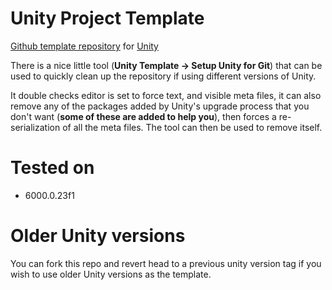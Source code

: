 # Unity Project Template
[Github template repository](https://help.github.com/en/articles/creating-a-template-repository) for [Unity](https://unity.com/)

There is a nice little tool (**Unity Template -> Setup Unity for Git**) that can be used to quickly clean up the repository if using different versions of Unity.

It double checks editor is set to force text, and visible meta files, it can also remove any of the packages added by Unity's upgrade process that you don't want (**some of these are added to help you**), then forces a re-serialization of all the meta files. The tool can then be used to remove itself.

# Tested on
 - 6000.0.23f1

# Older Unity versions
You can fork this repo and revert head to a previous unity version tag if you wish to use older Unity versions as the template. 